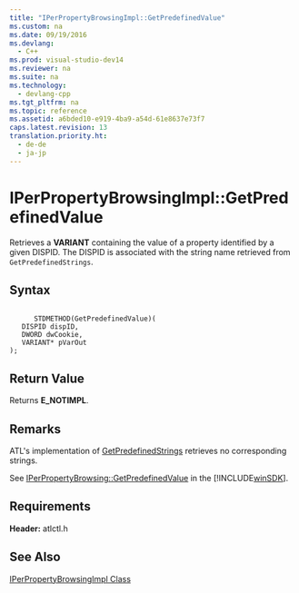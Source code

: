 ```yaml
---
title: "IPerPropertyBrowsingImpl::GetPredefinedValue"
ms.custom: na
ms.date: 09/19/2016
ms.devlang: 
  - C++
ms.prod: visual-studio-dev14
ms.reviewer: na
ms.suite: na
ms.technology: 
  - devlang-cpp
ms.tgt_pltfrm: na
ms.topic: reference
ms.assetid: a6bded10-e919-4ba9-a54d-61e8637e73f7
caps.latest.revision: 13
translation.priority.ht: 
  - de-de
  - ja-jp
---
```

# IPerPropertyBrowsingImpl::GetPredefinedValue
Retrieves a **VARIANT** containing the value of a property identified by a given DISPID. The DISPID is associated with the string name retrieved from `GetPredefinedStrings`.  
  
## Syntax  
  
```  
  
      STDMETHOD(GetPredefinedValue)(  
   DISPID dispID,  
   DWORD dwCookie,  
   VARIANT* pVarOut   
);  
```  
  
## Return Value  
 Returns **E_NOTIMPL**.  
  
## Remarks  
 ATL's implementation of [GetPredefinedStrings](../vs140/IPerPropertyBrowsingImpl--GetPredefinedStrings.md) retrieves no corresponding strings.  
  
 See [IPerPropertyBrowsing::GetPredefinedValue](http://msdn.microsoft.com/library/windows/desktop/ms690401) in the [!INCLUDE[winSDK](../vs140/includes/winSDK_md.md)].  
  
## Requirements  
 **Header:** atlctl.h  
  
## See Also  
 [IPerPropertyBrowsingImpl Class](../vs140/IPerPropertyBrowsingImpl-Class.md)
